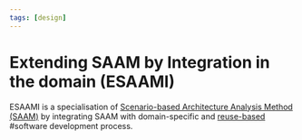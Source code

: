 ```yaml
---
tags: [design]
---
```


# Extending SAAM by Integration in the domain (ESAAMI)

ESAAMI is a specialisation of [Scenario-based Architecture Analysis Method (SAAM)](202304211608.md)
by integrating SAAM with domain-specific and [reuse-based](202207121011.md)
#software development process.
